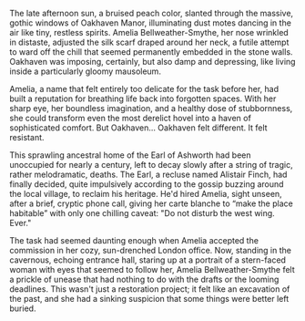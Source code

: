 The late afternoon sun, a bruised peach color, slanted through the massive, gothic windows of Oakhaven Manor, illuminating dust motes dancing in the air like tiny, restless spirits. Amelia Bellweather-Smythe, her nose wrinkled in distaste, adjusted the silk scarf draped around her neck, a futile attempt to ward off the chill that seemed permanently embedded in the stone walls. Oakhaven was imposing, certainly, but also damp and depressing, like living inside a particularly gloomy mausoleum.

Amelia, a name that felt entirely too delicate for the task before her, had built a reputation for breathing life back into forgotten spaces. With her sharp eye, her boundless imagination, and a healthy dose of stubbornness, she could transform even the most derelict hovel into a haven of sophisticated comfort. But Oakhaven… Oakhaven felt different. It felt resistant.

This sprawling ancestral home of the Earl of Ashworth had been unoccupied for nearly a century, left to decay slowly after a string of tragic, rather melodramatic, deaths. The Earl, a recluse named Alistair Finch, had finally decided, quite impulsively according to the gossip buzzing around the local village, to reclaim his heritage. He'd hired Amelia, sight unseen, after a brief, cryptic phone call, giving her carte blanche to “make the place habitable” with only one chilling caveat: "Do not disturb the west wing. Ever."

The task had seemed daunting enough when Amelia accepted the commission in her cozy, sun-drenched London office. Now, standing in the cavernous, echoing entrance hall, staring up at a portrait of a stern-faced woman with eyes that seemed to follow her, Amelia Bellweather-Smythe felt a prickle of unease that had nothing to do with the drafts or the looming deadlines. This wasn't just a restoration project; it felt like an excavation of the past, and she had a sinking suspicion that some things were better left buried.
